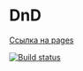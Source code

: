 # DnD

[Ссылка на pages](https://parilov-alexx.github.io/dnd/)

[![Build status](https://ci.appveyor.com/api/projects/status/5p1qnbyae7dbi2w2?svg=true)](https://ci.appveyor.com/project/parilov-alexx/luhn-testing)